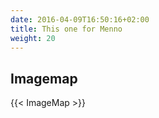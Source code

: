 ```yaml
---
date: 2016-04-09T16:50:16+02:00
title: This one for Menno
weight: 20
---
```


## Imagemap

{{< ImageMap >}}
